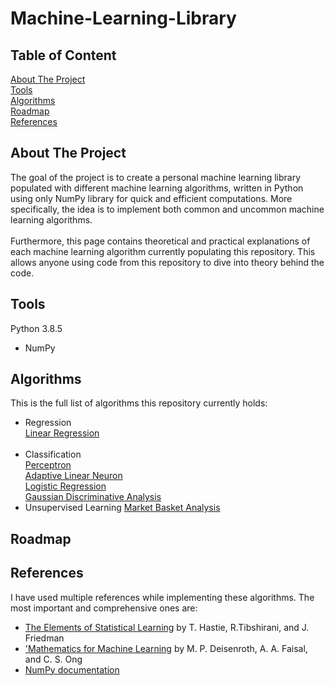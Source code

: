 # Machine-Learning-Library

## Table of Content
[About The Project](#goal)<br/>
[Tools](#tools)<br/>
[Algorithms](#algorithms)<br/>
[Roadmap](#roadmap)<br/>
[References](#references)<br/>

## About The Project <a name="goal"/>
The goal of the project is to create a personal machine learning library populated with different machine learning algorithms, written in Python using only NumPy library for quick and efficient computations. More specifically, the idea is to implement both common and uncommon machine learning algorithms.<br/><br/>
Furthermore, this page contains theoretical and practical explanations of each machine learning algorithm currently populating this repository. This allows anyone using code from this repository to dive into theory behind the code.


## Tools <a name="tools"/>
Python 3.8.5
-  NumPy



## Algorithms<a name="algorithms"/>
This is the full list of algorithms this repository currently holds:
-  Regression<br/>
[Linear Regression]()<br/><br/>
-  Classification<br/>
[Perceptron]()<br/>
[Adaptive Linear Neuron]()<br/>
[Logistic Regression]()<br/>
[Gaussian Discriminative Analysis]()<br/>
-  Unsupervised Learning
[Market Basket Analysis]()<br/>



## Roadmap<a name="roadmap"/>



## References<a name="references"/>
I have used multiple references while implementing these algorithms. The most important and comprehensive ones are:
*  [The Elements of Statistical Learning]() by T. Hastie, R.Tibshirani, and J. Friedman
*  ['Mathematics for Machine Learning]() by M. P. Deisenroth, A. A. Faisal, and C. S. Ong
*  [NumPy documentation]()
